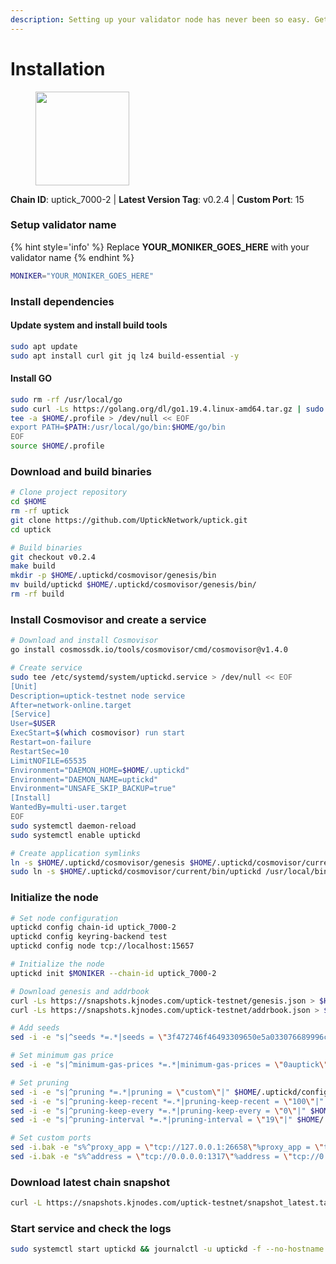 ```yaml
---
description: Setting up your validator node has never been so easy. Get your validator running in minutes by following step by step instructions.
---
```


# Installation

<figure><img src="https://raw.githubusercontent.com/kj89/testnet_manuals/main/pingpub/logos/uptick.png" width="150" alt=""><figcaption></figcaption></figure>

**Chain ID**: uptick_7000-2 | **Latest Version Tag**: v0.2.4 | **Custom Port**: 15

### Setup validator name

{% hint style='info' %}
Replace **YOUR_MONIKER_GOES_HERE** with your validator name
{% endhint %}

```bash
MONIKER="YOUR_MONIKER_GOES_HERE"
```

### Install dependencies

#### Update system and install build tools

```bash
sudo apt update
sudo apt install curl git jq lz4 build-essential -y
```

#### Install GO

```bash
sudo rm -rf /usr/local/go
sudo curl -Ls https://golang.org/dl/go1.19.4.linux-amd64.tar.gz | sudo tar -C /usr/local -xz
tee -a $HOME/.profile > /dev/null << EOF
export PATH=$PATH:/usr/local/go/bin:$HOME/go/bin
EOF
source $HOME/.profile
```

### Download and build binaries

```bash
# Clone project repository
cd $HOME
rm -rf uptick
git clone https://github.com/UptickNetwork/uptick.git
cd uptick

# Build binaries
git checkout v0.2.4
make build
mkdir -p $HOME/.uptickd/cosmovisor/genesis/bin
mv build/uptickd $HOME/.uptickd/cosmovisor/genesis/bin/
rm -rf build
```

### Install Cosmovisor and create a service

```bash
# Download and install Cosmovisor
go install cosmossdk.io/tools/cosmovisor/cmd/cosmovisor@v1.4.0

# Create service
sudo tee /etc/systemd/system/uptickd.service > /dev/null << EOF
[Unit]
Description=uptick-testnet node service
After=network-online.target
[Service]
User=$USER
ExecStart=$(which cosmovisor) run start
Restart=on-failure
RestartSec=10
LimitNOFILE=65535
Environment="DAEMON_HOME=$HOME/.uptickd"
Environment="DAEMON_NAME=uptickd"
Environment="UNSAFE_SKIP_BACKUP=true"
[Install]
WantedBy=multi-user.target
EOF
sudo systemctl daemon-reload
sudo systemctl enable uptickd

# Create application symlinks
ln -s $HOME/.uptickd/cosmovisor/genesis $HOME/.uptickd/cosmovisor/current
sudo ln -s $HOME/.uptickd/cosmovisor/current/bin/uptickd /usr/local/bin/uptickd
```

### Initialize the node

```bash
# Set node configuration
uptickd config chain-id uptick_7000-2
uptickd config keyring-backend test
uptickd config node tcp://localhost:15657

# Initialize the node
uptickd init $MONIKER --chain-id uptick_7000-2

# Download genesis and addrbook
curl -Ls https://snapshots.kjnodes.com/uptick-testnet/genesis.json > $HOME/.uptickd/config/genesis.json
curl -Ls https://snapshots.kjnodes.com/uptick-testnet/addrbook.json > $HOME/.uptickd/config/addrbook.json

# Add seeds
sed -i -e "s|^seeds *=.*|seeds = \"3f472746f46493309650e5a033076689996c8881@uptick-testnet.rpc.kjnodes.com:15659\"|" $HOME/.uptickd/config/config.toml

# Set minimum gas price
sed -i -e "s|^minimum-gas-prices *=.*|minimum-gas-prices = \"0auptick\"|" $HOME/.uptickd/config/app.toml

# Set pruning
sed -i -e "s|^pruning *=.*|pruning = \"custom\"|" $HOME/.uptickd/config/app.toml
sed -i -e "s|^pruning-keep-recent *=.*|pruning-keep-recent = \"100\"|" $HOME/.uptickd/config/app.toml
sed -i -e "s|^pruning-keep-every *=.*|pruning-keep-every = \"0\"|" $HOME/.uptickd/config/app.toml
sed -i -e "s|^pruning-interval *=.*|pruning-interval = \"19\"|" $HOME/.uptickd/config/app.toml

# Set custom ports
sed -i.bak -e "s%^proxy_app = \"tcp://127.0.0.1:26658\"%proxy_app = \"tcp://127.0.0.1:15658\"%; s%^laddr = \"tcp://127.0.0.1:26657\"%laddr = \"tcp://127.0.0.1:15657\"%; s%^pprof_laddr = \"localhost:6060\"%pprof_laddr = \"localhost:15060\"%; s%^laddr = \"tcp://0.0.0.0:26656\"%laddr = \"tcp://0.0.0.0:15656\"%; s%^prometheus_listen_addr = \":26660\"%prometheus_listen_addr = \":15660\"%" $HOME/.uptickd/config/config.toml
sed -i.bak -e "s%^address = \"tcp://0.0.0.0:1317\"%address = \"tcp://0.0.0.0:15317\"%; s%^address = \":8080\"%address = \":15080\"%; s%^address = \"0.0.0.0:9090\"%address = \"0.0.0.0:15090\"%; s%^address = \"0.0.0.0:9091\"%address = \"0.0.0.0:15091\"%; s%^address = \"0.0.0.0:8545\"%address = \"0.0.0.0:15545\"%; s%^ws-address = \"0.0.0.0:8546\"%ws-address = \"0.0.0.0:15546\"%" $HOME/.uptickd/config/app.toml
```

### Download latest chain snapshot

```bash
curl -L https://snapshots.kjnodes.com/uptick-testnet/snapshot_latest.tar.lz4 | lz4 -dc - | tar -xf - -C $HOME/.uptickd
```

### Start service and check the logs

```bash
sudo systemctl start uptickd && journalctl -u uptickd -f --no-hostname -o cat
```
